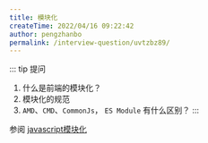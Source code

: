 ```yaml
---
title: 模块化
createTime: 2022/04/16 09:22:42
author: pengzhanbo
permalink: /interview-question/uvtzbz89/
---
```


::: tip 提问
1. 什么是前端的模块化？
2. 模块化的规范
3. `AMD`、`CMD`、`CommonJs`， `ES Module` 有什么区别？
:::

参阅 [javascript模块化](/article/javascript-modules/)
